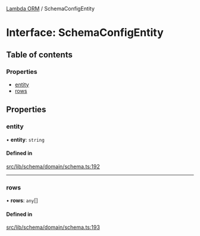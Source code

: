 [Lambda ORM](../README.md) / SchemaConfigEntity

# Interface: SchemaConfigEntity

## Table of contents

### Properties

- [entity](SchemaConfigEntity.md#entity)
- [rows](SchemaConfigEntity.md#rows)

## Properties

### entity

• **entity**: `string`

#### Defined in

[src/lib/schema/domain/schema.ts:192](https://github.com/lambda-orm/lambdaorm-base/blob/3925a87/src/lib/schema/domain/schema.ts#L192)

___

### rows

• **rows**: `any`[]

#### Defined in

[src/lib/schema/domain/schema.ts:193](https://github.com/lambda-orm/lambdaorm-base/blob/3925a87/src/lib/schema/domain/schema.ts#L193)
